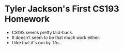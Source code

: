 # Tyler Jackson's First CS193 Homework

- CS193 seems pretty laid-back.
- It doesn't seem to be that much work either.
- I like that it's run by TAs.
